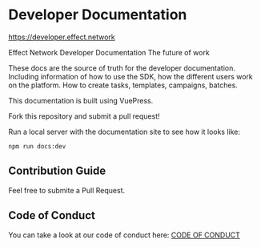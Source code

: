 # Developer Documentation

https://developer.effect.network

Effect Network Developer Documentation
The future of work

These docs are the source of truth for the developer documentation. 
Including information of how to use the SDK, how the different users work on the platform. 
How to create tasks, templates, campaigns, batches. 

This documentation is built using VuePress. 

Fork this repository and submit a pull request!

Run a local server with the documentation site to see how it looks like:
```
npm run docs:dev
```


## Contribution Guide
Feel free to submite a Pull Request.

## Code of Conduct

You can take a look at our code of conduct here: [CODE OF
CONDUCT](.github/CODE_OF_CONDUCT.md)
